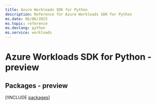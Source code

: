 ```yaml
---
title: Azure Workloads SDK for Python
description: Reference for Azure Workloads SDK for Python
ms.date: 06/06/2025
ms.topic: reference
ms.devlang: python
ms.service: workloads
---
```

# Azure Workloads SDK for Python - preview
## Packages - preview
[!INCLUDE [packages](workloads-index.md)]